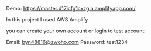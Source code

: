 Demo: https://master.d17icfg1cxzgia.amplifyapp.com/

In this project I used AWS Amplify

you can create your own account or login to test account:

Email: byn48816@zwoho.com
Password: test1234
